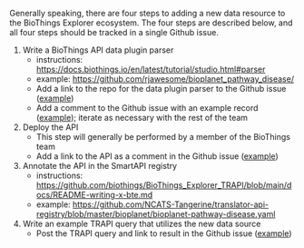 Generally speaking, there are four steps to adding a new data resource to the BioThings Explorer ecosystem.  The four steps are described below, and all four steps should be tracked in a single Github issue.
1. Write a BioThings API data plugin parser
    * instructions: https://docs.biothings.io/en/latest/tutorial/studio.html#parser
    * example: https://github.com/rjawesome/bioplanet_pathway_disease/
    * Add a link to the repo for the data plugin parser to the Github issue ([example](https://github.com/biothings/pending.api/issues/60#issuecomment-1167890696))
    * Add a comment to the Github issue with an example record ([example](https://github.com/biothings/pending.api/issues/60#issuecomment-1167996704)); iterate as necessary with the rest of the team
2. Deploy the API
    * This step will generally be performed by a member of the BioThings team
    * Add a link to the API as a comment in the Github issue ([example](https://github.com/biothings/pending.api/issues/60#issuecomment-1170754249))
3. Annotate the API in the SmartAPI registry
    * instructions: https://github.com/biothings/BioThings_Explorer_TRAPI/blob/main/docs/README-writing-x-bte.md
    * example: https://github.com/NCATS-Tangerine/translator-api-registry/blob/master/bioplanet/bioplanet-pathway-disease.yaml
4. Write an example TRAPI query that utilizes the new data source
    * Post the TRAPI query and link to result in the Github issue ([example](https://github.com/biothings/pending.api/issues/60#issuecomment-1212232362))
